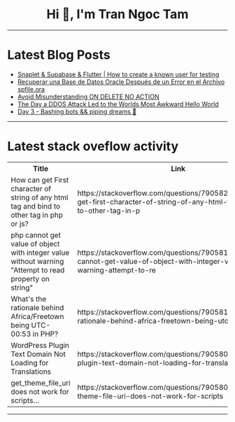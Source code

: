 <h1 align="center">Hi 👋, I'm Tran Ngoc Tam</h1>

---

# Latest Blog Posts 
<!-- BLOG-POST-LIST:START -->
- [Snaplet &amp; Supabase &amp; Flutter | How to create a known user for testing](https://dev.to/01kg/snaplet-supabase-flutter-how-to-create-a-known-user-for-testing-o7j)
- [Recuperar una Base de Datos Oracle Después de un Error en el Archivo spfile.ora](https://dev.to/zr33_lanor/recuperar-una-base-de-datos-oracle-despues-de-un-error-en-el-archivo-spfileora-55a5)
- [Avoid Misunderstanding ON DELETE NO ACTION](https://dev.to/jacktt/avoid-misunderstanding-on-delete-no-action-gcj)
- [The Day a DDOS Attack Led to the Worlds Most Awkward Hello World](https://dev.to/programmerraja/the-day-a-ddos-attack-led-to-the-worlds-most-awkward-hello-world-1dln)
- [Day 3 - Bashing bots &amp;&amp; piping dreams 👷](https://dev.to/kanzish/day-3-bashing-bots-piping-dreams-40j6)
<!-- BLOG-POST-LIST:END -->

---

# Latest stack oveflow activity
<table>
  <tr><th>Title</th><th>Link</th></tr>
  <!-- STACKOVERFLOW:START --><tr><td>How can get First character of string of any html tag and bind to other tag in php or js?</td><td>https://stackoverflow.com/questions/79058250/how-can-get-first-character-of-string-of-any-html-tag-and-bind-to-other-tag-in-p</td></tr><tr><td>php cannot get value of object with integer value without warning &quot;Attempt to read property on string&quot;</td><td>https://stackoverflow.com/questions/79058182/php-cannot-get-value-of-object-with-integer-value-without-warning-attempt-to-re</td></tr><tr><td>What&#39;s the rationale behind Africa/Freetown being UTC-00:53 in PHP?</td><td>https://stackoverflow.com/questions/79058149/whats-the-rationale-behind-africa-freetown-being-utc-0053-in-php</td></tr><tr><td>WordPress Plugin Text Domain Not Loading for Translations</td><td>https://stackoverflow.com/questions/79058073/wordpress-plugin-text-domain-not-loading-for-translations</td></tr><tr><td>get_theme_file_uri does not work for scripts…</td><td>https://stackoverflow.com/questions/79058023/get-theme-file-uri-does-not-work-for-scripts</td></tr><!-- STACKOVERFLOW:END -->
</table>

---


